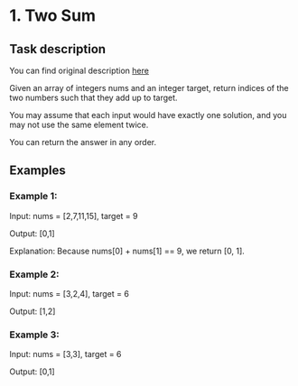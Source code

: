 # **1. Two Sum**

## **Task description**

You can find original description [here](https://leetcode.com/problems/two-sum/)

Given an array of integers nums and an integer target, return indices of the two numbers such that they add up to target.

You may assume that each input would have exactly one solution, and you may not use the same element twice.

You can return the answer in any order.

## **Examples**

### **Example 1:**

Input: nums = [2,7,11,15], target = 9

Output: [0,1]

Explanation: Because nums[0] + nums[1] == 9, we return [0, 1].

### **Example 2:**

Input: nums = [3,2,4], target = 6

Output: [1,2]

### **Example 3:**

Input: nums = [3,3], target = 6

Output: [0,1]

